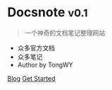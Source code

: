 
# Docsnote <small>v0.1</small>

> 一个神奇的文档笔记整理网站

- 众多官方文档
- 众多笔记
- Author by TongWY

[Blog](https://wshangji.github.io/)
[Get Started](/README.md)